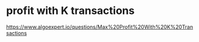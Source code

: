 # profit with K transactions
https://www.algoexpert.io/questions/Max%20Profit%20With%20K%20Transactions
